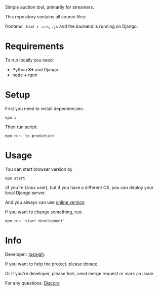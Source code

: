 Simple auction tool, primarily for streamers.

This repository contains all source files: 

frontend `.html` + `.css`, `.js` and the backend is running on Django.

# Requirements

To run locally you need:

- Python **3+** and Django
- node + npm

# Setup

First you need to install dependencies:

`npm i`

Then run script:

`npm run 'to production'`

# Usage

You can start browser version by 

`npm start`

(if you're Linux user), but if you have a different OS, you can deploy your local Django server.

And you always can use [online version](https://woodsauc.pythonanywhere.com 'WoodsAuc').


If you want to change something, run:

`npm run 'start development'`

# Info

Developer: [@ceigh](https://gitlab.com/ceigh 'Artjom Löbsack').

If you want to help the project, please [donate](https://www.donationalerts.com/r/hecig 'Hecig DonationAlerts').

Or if you're developer, please fork, send merge request or mark an issue.

For any questions: [Discord](https://discord.gg/pa4qbtk 'WoodsAuc')

